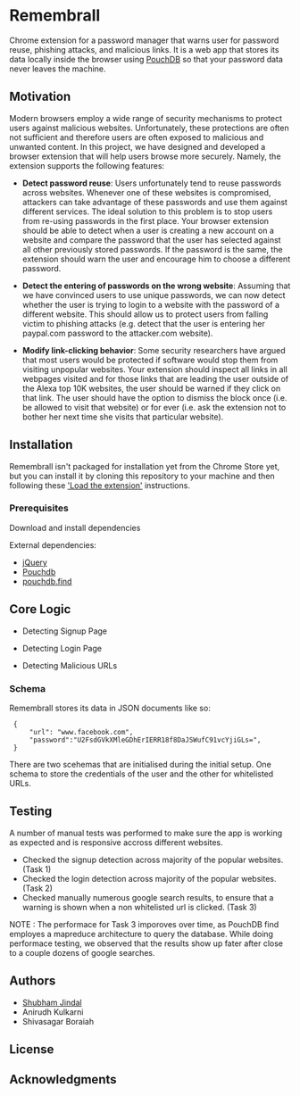 # Remembrall
Chrome extension for a password manager that warns user for password reuse, phishing attacks, and malicious links. It is a web app that stores its data locally inside the browser using [PouchDB](https://pouchdb.com) so that your password data never leaves the machine.

## Motivation
Modern browsers employ a wide range of security mechanisms to protect users against malicious websites. Unfortunately, these protections are often not sufficient and therefore users are often exposed to malicious and unwanted content. In this project, we have designed and developed a browser extension that will help users browse more securely. Namely, the extension  supports the following features:

* **Detect password reuse**: Users unfortunately tend to reuse passwords across websites. Whenever one of these websites is compromised, attackers can take advantage of these passwords and use them against different services. The ideal solution to this problem is to stop users from re-using passwords in the first place. Your browser extension should be able to detect when a user is creating a new account on a website and compare the password that the user has selected against all other previously stored passwords. If the password is the same, the extension should warn the user and encourage him to choose a different password.

* **Detect the entering of passwords on the wrong website**: Assuming that we have convinced users to use unique passwords, we can now detect whether the user is trying to login to a website with the password of a different website. This should allow us to protect users from falling victim to phishing attacks (e.g. detect that the user is entering her paypal.com password to the attacker.com website).

* **Modify link-clicking behavior**: Some security researchers have argued that most users would be protected if software would stop them from visiting unpopular websites. Your extension should inspect all links in all webpages visited and for those links that are leading the user outside of the Alexa top 10K websites, the user should be warned if they click on that link. The user should have the option to dismiss the block once (i.e. be allowed to visit that website) or for ever (i.e. ask the extension not to bother her next time she visits that particular website).

## Installation
Remembrall isn't packaged for installation yet from the Chrome Store yet, but you can install it by cloning this repository to your machine and then following these ['Load the extension'](https://developer.chrome.com/extensions/getstarted) instructions.

### Prerequisites

Download and install dependencies

External dependencies:
* [jQuery](https://jquery.com/)
* [Pouchdb](https://pouchdb.com/api.html)
* [pouchdb.find](https://github.com/nolanlawson/pouchdb-find)

## Core Logic
* Detecting Signup Page

* Detecting Login Page

* Detecting Malicious URLs

### Schema
Remembrall stores its data in JSON documents like so:
```
 {
     "url": "www.facebook.com",
     "password":"U2FsdGVkXMleGDhErIERR18f8DaJSWufC91vcYjiGLs=",
 }
```

There are two scehemas that are initialised during the initial setup. One schema to store the credentials of the user and the other for whitelisted URLs. 

## Testing
A number of manual tests was performed to make sure the app is working as expected and is responsive accross different websites.
* Checked the signup detection across majority of the popular websites. (Task 1)
* Checked the login detection across majority of the popular websites. (Task 2)
* Checked manually numerous google search results, to ensure that a warning is shown when a non whitelisted url is clicked. (Task 3) 

NOTE : The performace for Task 3 imporoves over time, as PouchDB find employes a mapreduce architecture to query the database. While doing performace testing, we observed that the results show up fater after close to a couple dozens of google searches. 

## Authors

* [Shubham Jindal](https://github.com/sjindal94)
* Anirudh Kulkarni
* Shivasagar Boraiah

## License

## Acknowledgments
